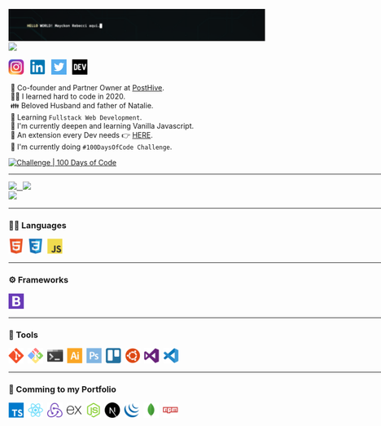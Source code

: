 <img width="840px" src="https://github.com/mayckonrebecci/mayckonrebecci/blob/main/helloworld!.gif"/><br>
<img src="https://komarev.com/ghpvc/?username=mayckonrebecci&label=Profile+Views&color=2e8b57&style=flat" /></a>

<a href="https://instagram.com/mayckonrebecci"><img height="30" src="https://github.com/mayckonrebecci/mayckonrebecci/blob/main/myIcons/Instagram_original.png"></a>&nbsp;&nbsp;
<a href="https://www.linkedin.com/in/mayckonrebecci/"><img height="30" src="https://github.com/mayckonrebecci/mayckonrebecci/blob/main/myIcons/linkedin-original.svg"></a>&nbsp;&nbsp;
<a href="https://twitter.com/mayckonrebecci"><img height="30" src="https://github.com/mayckonrebecci/mayckonrebecci/blob/main/myIcons/twitter-original.jpg"></a>&nbsp;&nbsp;
<a href="https://dev.to/mayckonrebecci"><img height="30" src="https://github.com/mayckonrebecci/mayckonrebecci/blob/main/myIcons/devto-original.png"></a>&nbsp;&nbsp;

&nbsp;💼&nbsp;Co-founder and Partner Owner at <a href= "https://www.posthive.com.br/">PostHive</a>.<br>
&nbsp;👨‍💻&nbsp;I learned hard to code in 2020.<br>
&nbsp;👪&nbsp;Beloved Husband and father of Natalie.<br>
&nbsp;📖&nbsp;Learning `Fullstack Web Development`. <br>
&nbsp;🎯&nbsp;I'm currently deepen and learning Vanilla Javascript.<br>
&nbsp;🧩&nbsp;An extension every Dev needs 👉 <a href="https://api.daily.dev/get?r=mayckonrebecci">HERE</a>.<br>
&nbsp;🚀&nbsp;I'm currently doing `#100DaysOfCode Challenge`.

[![Challenge | 100 Days of Code](https://img.shields.io/static/v1?label=Challenge&labelColor=384357&message=100%20Days%20of%20Code&color=00b4ee&style=for-the-badge&link=https://www.100daysofcode.com)](https://www.100daysofcode.com)


<hr width="840px">

<div >
  <a href="https://github.com/mayckonrebecci/">
   <img height="163px" src="https://github-readme-stats.vercel.app/api?username=mayckonrebecci&theme=dracula&hide_border=true&show_icons=true&(https://github.com/mayckonrebecci/)"/> &nbsp
   <img height="163px" src="http://github-readme-streak-stats.herokuapp.com?user=mayckonrebecci&theme=dracula&hide_border=true&stroke=FF6E96&dates=DDDDDD" /><br>
   <img height="136px" src="https://github-readme-stats.vercel.app/api/top-langs/?username=mayckonrebecci&hide_border=true&hide=html&layout=compact&theme=dracula&(https://github.com/mayckonrebecci/"/>  
  </a>
</div>

<hr width="840px">

### 👨‍💻&nbsp;Languages

<code><a href="#"><img height="30" src="https://github.com/mayckonrebecci/mayckonrebecci/blob/main/myIcons/html5-original.svg"/></a></code>&nbsp;
<code><a href="#"><img height="30" src="https://github.com/mayckonrebecci/mayckonrebecci/blob/main/myIcons/css3-original.svg"/></a></code>&nbsp;
<code><a href="#"><img height="30" src="https://github.com/mayckonrebecci/mayckonrebecci/blob/main/myIcons/javascript-original.svg"/></a></code>&nbsp;

<hr width="840px">

### ⚙️&nbsp;Frameworks

<code><a href="#"><img height="30" src="https://github.com/mayckonrebecci/mayckonrebecci/blob/main/myIcons/bootstrap-original.jpg"/></a></code>&nbsp;

<hr width="840px">

### 🧰&nbsp;Tools

<code><a href="#"><img height="30" src="https://github.com/mayckonrebecci/mayckonrebecci/blob/main/myIcons/git-original.svg"/></a></code>&nbsp;
<code><a href="#"><img height="30" src="https://github.com/mayckonrebecci/mayckonrebecci/blob/main/myIcons/gitbash-original.png"/></a></code>&nbsp;
<code><a href="#"><img height="30" src="https://github.com/mayckonrebecci/mayckonrebecci/blob/main/myIcons/windows-terminal-original.png"/></a></code>&nbsp;
<code><a href="#"><img height="30" src="https://github.com/mayckonrebecci/mayckonrebecci/blob/main/myIcons/illustrator-plain.svg"/></a></code>&nbsp;
<code><a href="#"><img height="30" src="https://github.com/mayckonrebecci/mayckonrebecci/blob/main/myIcons/photoshop-plain.svg"/></a></code>&nbsp;
<code><a href="#"><img height="30" src="https://github.com/mayckonrebecci/mayckonrebecci/blob/main/myIcons/trello-plain.svg"/></a></code>&nbsp;
<code><a href="#"><img height="30" src="https://github.com/mayckonrebecci/mayckonrebecci/blob/main/myIcons/ubuntu-plain.svg"/></a></code>&nbsp;
<code><a href="#"><img height="30" src="https://github.com/mayckonrebecci/mayckonrebecci/blob/main/myIcons/visualstudio-plain.svg"/></a></code>&nbsp;
<code><a href="#"><img height="30" src="https://github.com/mayckonrebecci/mayckonrebecci/blob/main/myIcons/vscode-original.svg"/></a></code>&nbsp;

<hr width="840px">

### 📖&nbsp;Comming to my Portfolio

<code><a href="#"><img height="30" src="https://github.com/mayckonrebecci/mayckonrebecci/blob/main/myIcons/typescript-original.svg"/></a></code>&nbsp;
<code><a href="#"><img height="30" src="https://github.com/mayckonrebecci/mayckonrebecci/blob/main/myIcons/react-original.svg"/></a></code>&nbsp;
<code><a href="#"><img height="30" src="https://github.com/mayckonrebecci/mayckonrebecci/blob/main/myIcons/redux-original.svg"/></a></code>&nbsp;
<code><a href="#"><img height="30" src="https://github.com/mayckonrebecci/mayckonrebecci/blob/main/myIcons/express-original.svg"/></a></code>&nbsp;
<code><a href="#"><img height="30" src="https://github.com/mayckonrebecci/mayckonrebecci/blob/main/myIcons/nodejs-original.svg"/></a></code>&nbsp;
<code><a href="#"><img height="30" src="https://github.com/mayckonrebecci/mayckonrebecci/blob/main/myIcons/nextjs-original.svg"/></a></code>&nbsp;
<code><a href="#"><img height="30" src="https://github.com/mayckonrebecci/mayckonrebecci/blob/main/myIcons/jquery-original.svg"/></a></code></code>&nbsp;
<code><a href="#"><img height="30" src="https://github.com/mayckonrebecci/mayckonrebecci/blob/main/myIcons/mongodb-original.svg"/></a></code>&nbsp;
<code><a href="#"><img height="30" src="https://github.com/mayckonrebecci/mayckonrebecci/blob/main/myIcons/npm-original-wordmark.svg"/></a></code>&nbsp;

  

<!-- - 👋 Hi, I’m @mayckonrebecci
- 👀 I’m interested in ...
- 🌱 I’m currently learning ...
- 💞️ I’m looking to collaborate on ...
- 📫 How to reach me ... -->

<!---
mayckonrebecci/mayckonrebecci is a ✨ special ✨ repository because its `README.md` (this file) appears on your GitHub profile.
You can click the Preview link to take a look at your changes.
--->
